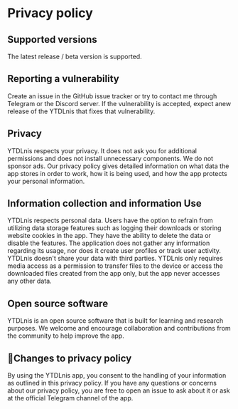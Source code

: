 # Privacy policy

## Supported versions

The latest release / beta version is supported.

## Reporting a vulnerability

Create an issue in the GitHub issue tracker or try to contact me through Telegram or the Discord server.
If the vulnerability is accepted, expect anew release of the YTDLnis that fixes that vulnerability.

## Privacy
YTDLnis respects your privacy. It does not ask you for additional permissions and does not install unnecessary components. We do not sponsor ads. Our privacy policy gives detailed information on what data the app stores in order to work, how it is being used, and how the app protects your personal information.

## Information collection and information Use

YTDLnis respects personal data. Users have the option to refrain from utilizing data storage features such as logging their downloads or storing website cookies in the app. They have the ability to delete the data or disable the features.
The application does not gather any information regarding its usage, nor does it create user profiles or track user activity.
YTDLnis doesn't share your data with third parties. 
YTDLnis only requires media access as a permission to transfer files to the device or access the downloaded files created from the app only, but the app never accesses any other data.

## Open source software
YTDLnis is an open source software that is built for learning and research purposes. We welcome and encourage collaboration and contributions from the community to help improve the app.

## 📎Changes to privacy policy

By using the YTDLnis app, you consent to the handling of your information as outlined in this privacy policy. If you have any questions or concerns about our privacy policy, you are free to open an issue to ask about it or ask at the official Telegram channel of the app.
